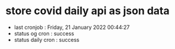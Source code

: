 # store covid daily api as json data

- last cronjob : Friday, 21 January 2022 00:44:27
- status og cron : success
- status daily cron : success
      
      